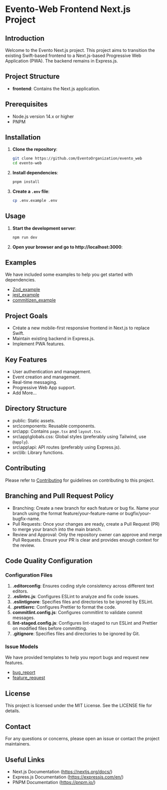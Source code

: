 # Evento-Web Frontend Next.js Project

## Introduction

Welcome to the Evento Next.js project. This project aims to transition the existing Swift-based frontend to a Next.js-based Progressive Web Application (PWA). The backend remains in Express.js.

## Project Structure

- **frontend**: Contains the Next.js application.

## Prerequisites

- Node.js version 14.x or higher
- PNPM

## Installation

1. **Clone the repository**:

   ```sh
   git clone https://github.com/EventoOrganization/evento_web
   cd evento-web
   ```

2. **Install dependencies**:

   ```sh
   pnpm install
   ```

3. **Create a `.env` file**:

   ```sh
   cp .env.example .env
   ```

## Usage

1. **Start the development server**:

   ```sh
   npm run dev
   ```

2. **Open your browser and go to http://localhost:3000**:

## Examples

We have included some examples to help you get started with dependencies.

- [Zod_example](https://github.com/EventoOrganization/evento_web/tree/main/examples/zod-example.ts)
- [jest_example](https://github.com/EventoOrganization/evento_web/tree/main/examples/jest-example.ts)
- [commitizen_example](https://github.com/EventoOrganization/evento_web/tree/main/examples/commitizen-example.md)

## Project Goals

- Créate a new mobile-first responsive frontend in Next.js to replace Swift.
- Maintain existing backend in Express.js.
- Implement PWA features.

## Key Features

- User authentication and management.
- Event creation and management.
- Real-time messaging.
- Progressive Web App support.
- Add More...

## Directory Structure

- public\: Static assets.
- src\components: Reusable components.
- src\app: Contains `page.tsx` and `layout.tsx`.
- src\app\globals.css: Global styles (preferably using Tailwind, use `@apply`).
- src\app\api: API routes (preferably using Express.js).
- src\lib: Library functions.

## Contributing

Please refer to [Contributing](CONTRIBUTING.md) for guidelines on contributing to this project.

## Branching and Pull Request Policy

- Branching: Create a new branch for each feature or bug fix. Name your branch using the format feature/your-feature-name or bugfix/your-bugfix-name.
- Pull Requests: Once your changes are ready, create a Pull Request (PR) to merge your branch into the main branch.
- Review and Approval: Only the repository owner can approve and merge Pull Requests. Ensure your PR is clear and provides enough context for the review.

## Code Quality Configuration

### Configuration Files

1. **.editorconfig**: Ensures coding style consistency across different text editors.
2. **.eslintrc.js**: Configures ESLint to analyze and fix code issues.
3. **.eslintignore**: Specifies files and directories to be ignored by ESLint.
4. **.prettierrc**: Configures Prettier to format the code.
5. **commitlint.config.js**: Configures commitlint to validate commit messages.
6. **lint-staged.config.js**: Configures lint-staged to run ESLint and Prettier on modified files before committing.
7. **.gitignore**: Specifies files and directories to be ignored by Git.

### Issue Models

We have provided templates to help you report bugs and request new features.

- [bug_report](.github/ISSUE_TEMPLATE/bug_report.md)
- [feature_request](.github/ISSUE_TEMPLATE/feature_request.md)

## License

This project is licensed under the MIT License. See the LICENSE file for details.

## Contact

For any questions or concerns, please open an issue or contact the project maintainers.

## Useful Links

- Next.js Documentation (https://nextjs.org/docs/)
- Express.js Documentation (https://expressjs.com/en/)
- PNPM Documentation (https://pnpm.io/)
